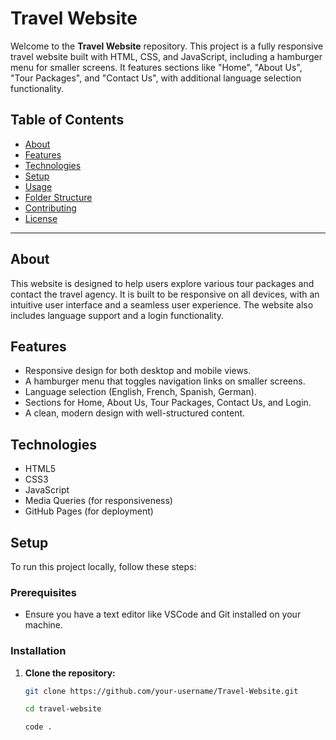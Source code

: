 # Travel Website

Welcome to the **Travel Website** repository. This project is a fully responsive travel website built with HTML, CSS, and JavaScript, including a hamburger menu for smaller screens. It features sections like "Home", "About Us", "Tour Packages", and "Contact Us", with additional language selection functionality.

## Table of Contents

- [About](#about)
- [Features](#features)
- [Technologies](#technologies)
- [Setup](#setup)
- [Usage](#usage)
- [Folder Structure](#folder-structure)
- [Contributing](#contributing)
- [License](#license)

---

## About

This website is designed to help users explore various tour packages and contact the travel agency. It is built to be responsive on all devices, with an intuitive user interface and a seamless user experience. The website also includes language support and a login functionality.

## Features

- Responsive design for both desktop and mobile views.
- A hamburger menu that toggles navigation links on smaller screens.
- Language selection (English, French, Spanish, German).
- Sections for Home, About Us, Tour Packages, Contact Us, and Login.
- A clean, modern design with well-structured content.

## Technologies

- HTML5
- CSS3
- JavaScript
- Media Queries (for responsiveness)
- GitHub Pages (for deployment)

## Setup

To run this project locally, follow these steps:

### Prerequisites

- Ensure you have a text editor like VSCode and Git installed on your machine.

### Installation

1. **Clone the repository:**

   ```bash
   git clone https://github.com/your-username/Travel-Website.git

   cd travel-website

   code .


